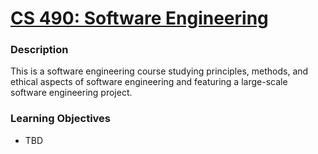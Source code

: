 # [CS 490: Software Engineering](https://wne.smartcatalogiq.com/en/2019-2020/Catalogue/Undergraduate-Courses/CS-COMPUTER-SCIENCE/400/CS-490)
### Description
This is a software engineering course studying principles, methods, and ethical aspects of software engineering and featuring a large-scale software engineering project.
### Learning Objectives
- TBD